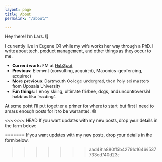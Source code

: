 ```yaml
---
layout: page
title: About
permalink: "/about/"

---
```

Hey there! I’m Lars. !👋

I currently live in Eugene OR while my wife works her way through a PhD. I write about tech, product management, and other things as they occur to me.

* **Current work:** PM at [HubSpot](https://www.hubspot.com/)
* **Previous:** Element (consulting, acquired), Maponics (geofencing, acquired)
* **More previous:** Dartmouth College undergrad, then Poly sci masters from Uppsala University
* **Fun things**: I enjoy skiing, ultimate frisbee, dogs, and uncontroversial hobbies like ‘reading’.

At some point I’ll put together a primer for where to start, but first I need to amass enough posts for it to be warranted. 😅

<<<<<<< HEAD
If you want updates with my new posts, drop your details in the form below:

<!--[if lte IE 8]>
<script charset="utf-8" type="text/javascript" src="//js.hsforms.net/forms/v2-legacy.js"></script>
<![endif]-->
<script charset="utf-8" type="text/javascript" src="//js.hsforms.net/forms/v2.js"></script>
<script>
  hbspt.forms.create({
	portalId: "447168",
	formId: "c15635cf-e7c9-4ebc-a657-aa4165eacbee"
});
</script>
=======
If you want updates with my new posts, drop your details in the form below.
>>>>>>> aad481a880ff5b42791c16466537733ed740d23e
